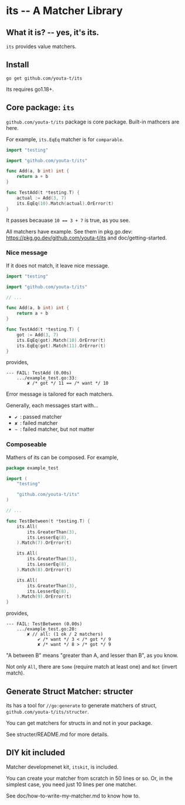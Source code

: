 its  --  A Matcher Library
================================

What it is? -- yes, it's its.
------------------------------

`its` provides value matchers.

Install
---------

```
go get github.com/youta-t/its
```

Its requires go1.18+.

Core package: `its`
------------------

`github.com/youta-t/its` package is core package.
Built-in mathcers are here.

For example, `its.EqEq` matcher is for `comparable`.

```go
import "testing"

import "github.com/youta-t/its"

func Add(a, b int) int {
    return a + b
}

func TestAdd(t *testing.T) {
    actual := Add(3, 7)
    its.EqEq(10).Match(actual).OrError(t)
}
```

It passes becauase `10 == 3 + 7` is true, as you see.

All matchers have example. See them in pkg.go.dev:
https://pkg.go.dev/github.com/youta-t/its and doc/getting-started.

### Nice message

If it does not match, it leave nice message.

```go
import "testing"

import "github.com/youta-t/its"

// ...

func Add(a, b int) int {
	return a + b
}

func TestAdd(t *testing.T) {
	got := Add(3, 7)
	its.EqEq(got).Match(10).OrError(t)
	its.EqEq(got).Match(11).OrError(t)
}

```

provides,

```
--- FAIL: TestAdd (0.00s)
    .../example_test.go:33:
        ✘ /* got */ 11 == /* want */ 10
```

Error message is tailored for each matchers.

Generally, each messages start with...

- `✔ `: passed matcher
- `✘ `: failed matcher
- `~ `: failed matcher, but not matter

### Composeable

Mathers of its can be composed. For example,

```go
package example_test

import (
	"testing"

	"github.com/youta-t/its"
)

// ...

func TestBetween(t *testing.T) {
	its.All(
		its.GreaterThan(3),
		its.LesserEq(8),
	).Match(7).OrError(t)

	its.All(
		its.GreaterThan(3),
		its.LesserEq(8),
	).Match(8).OrError(t)

	its.All(
		its.GreaterThan(3),
		its.LesserEq(8),
	).Match(9).OrError(t)
}
```

provides,

```
--- FAIL: TestBetween (0.00s)
    .../example_test.go:20:
        ✘ // all: (1 ok / 2 matchers)
            ✔ /* want */ 3 < /* got */ 9
            ✘ /* want */ 8 > /* got */ 9
```

"A between B" means "greater than A, and lesser than B", as you know.

Not only `All`, there are `Some` (require match at least one) and `Not` (invert match).

Generate Struct Matcher: structer
---------------------------------

its has a tool for `//go:generate` to generate matchers of struct, `github.com/youta-t/its/structer`.

You can get matchers for structs in and not in your package.

See structer/README.md for more details.

DIY kit included
-----------------

Matcher developmenet kit, `itskit`, is included.

You can create your matcher from scratch in 50 lines or so.
Or, in the simplest case, you need just 10 lines per one matcher.

See doc/how-to-write-my-matcher.md to know how to.

